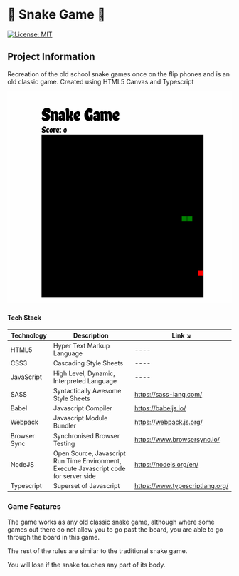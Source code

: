 # 🐍 Snake Game 🐍

[![License: MIT](https://img.shields.io/badge/License-MIT-blue.svg)](https://opensource.org/licenses/MIT)

## Project Information

Recreation of the old school snake games once on the flip phones and is an old classic game. Created using HTML5 Canvas and Typescript

![Snake Demo](./src/game_images/snake-game.gif)

#### Tech Stack

| Technology   | Description                                                                           | Link ↘️                         |
| ------------ | ------------------------------------------------------------------------------------- | ------------------------------- |
| HTML5        | Hyper Text Markup Language                                                            | ----                            |
| CSS3         | Cascading Style Sheets                                                                | ----                            |
| JavaScript   | High Level, Dynamic, Interpreted Language                                             | ----                            |
| SASS         | Syntactically Awesome Style Sheets                                                    | https://sass-lang.com/          |
| Babel        | Javascript Compiler                                                                   | https://babeljs.io/             |
| Webpack      | Javascript Module Bundler                                                             | https://webpack.js.org/         |
| Browser Sync | Synchronised Browser Testing                                                          | https://www.browsersync.io/     |
| NodeJS       | Open Source, Javascript Run Time Environment, Execute Javascript code for server side | https://nodejs.org/en/          |
| Typescript   | Superset of Javascript                                                                | https://www.typescriptlang.org/ |

### Game Features

The game works as any old classic snake game, although where some games out there do not allow you to go past the board, you are able to go through the board in this game.

The rest of the rules are similar to the traditional snake game.

You will lose if the snake touches any part of its body.
